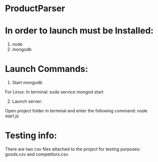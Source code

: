 # ProductParser

# In order to launch must be Installed:

1) node
2) mongodb

# Launch Commands:

1) Start mongodb

For Linux:
In terminal: sudo service mongod start

2) Launch server:

Open project folder in terminal and enter the following command: node start.js

# Testing info:

There are two csv files attached to the project for testing purposes: goods.csv and competitors.csv
